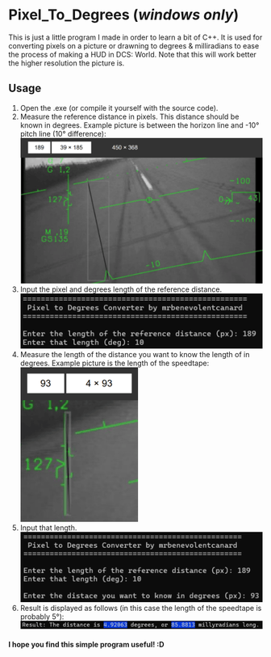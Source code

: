 # Pixel_To_Degrees (*windows only*)
This is just a little program I made in order to learn a bit of C++. It is used for converting pixels on a picture or drawning to degrees & milliradians to ease the process of making a HUD in DCS: World. Note that this will work better the higher resolution the picture is.

## Usage
1. Open the .exe (or compile it yourself with the source code).
2. Measure the reference distance in pixels. This distance should be known in degrees. Example picture is between the horizon line and -10° pitch line (10° difference): <br>![Reference distance example](README_Images/Site_Ref_Dist.png)
3. Input the pixel and degrees length of the reference distance. <br>![Input of reference distance](README_Images/Program_Ref_Dist.png)
4. Measure the length of the distance you want to know the length of in degrees. Example picture is the length of the speedtape: <br>![Wanted distance example](README_Images/Site_Wanted_Dist.png)
5. Input that length. <br>![Input of wanted distance](README_Images/Program_Wanted_Dist.png)
6. Result is displayed as follows (in this case the length of the speedtape is probably 5°): <br>![Result](README_Images/Result.png)


#### I hope you find this simple program useful! :D